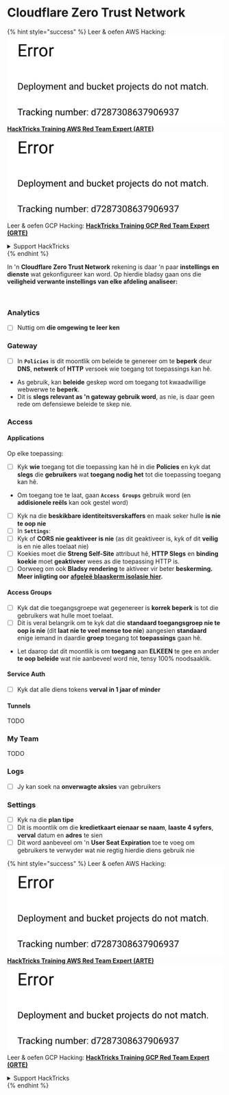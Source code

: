 # Cloudflare Zero Trust Network

{% hint style="success" %}
Leer & oefen AWS Hacking:<img src="../../.gitbook/assets/image (1) (1).png" alt="" data-size="line">[**HackTricks Training AWS Red Team Expert (ARTE)**](https://training.hacktricks.xyz/courses/arte)<img src="../../.gitbook/assets/image (1) (1).png" alt="" data-size="line">\
Leer & oefen GCP Hacking: <img src="../../.gitbook/assets/image (2).png" alt="" data-size="line">[**HackTricks Training GCP Red Team Expert (GRTE)**<img src="../../.gitbook/assets/image (2).png" alt="" data-size="line">](https://training.hacktricks.xyz/courses/grte)

<details>

<summary>Support HackTricks</summary>

* Kyk na die [**subskripsie planne**](https://github.com/sponsors/carlospolop)!
* **Sluit aan by die** 💬 [**Discord groep**](https://discord.gg/hRep4RUj7f) of die [**telegram groep**](https://t.me/peass) of **volg** ons op **Twitter** 🐦 [**@hacktricks\_live**](https://twitter.com/hacktricks\_live)**.**
* **Deel hacking truuks deur PRs in te dien na die** [**HackTricks**](https://github.com/carlospolop/hacktricks) en [**HackTricks Cloud**](https://github.com/carlospolop/hacktricks-cloud) github repos.

</details>
{% endhint %}

In 'n **Cloudflare Zero Trust Network** rekening is daar 'n paar **instellings en dienste** wat gekonfigureer kan word. Op hierdie bladsy gaan ons die **veiligheid verwante instellings van elke afdeling analiseer:**

<figure><img src="../../.gitbook/assets/image (206).png" alt=""><figcaption></figcaption></figure>

### Analytics

* [ ] Nuttig om **die omgewing te leer ken**

### **Gateway**

* [ ] In **`Policies`** is dit moontlik om beleide te genereer om te **beperk** deur **DNS**, **netwerk** of **HTTP** versoek wie toegang tot toepassings kan hê.
* As gebruik, kan **beleide** geskep word om toegang tot kwaadwillige webwerwe te **beperk**.
* Dit is **slegs relevant as 'n gateway gebruik word**, as nie, is daar geen rede om defensiewe beleide te skep nie.

### Access

#### Applications

Op elke toepassing:

* [ ] Kyk **wie** toegang tot die toepassing kan hê in die **Policies** en kyk dat **slegs** die **gebruikers** wat **toegang nodig het** tot die toepassing toegang kan hê.
* Om toegang toe te laat, gaan **`Access Groups`** gebruik word (en **addisionele reëls** kan ook gestel word)
* [ ] Kyk na die **beskikbare identiteitsverskaffers** en maak seker hulle **is nie te oop nie**
* [ ] In **`Settings`**:
* [ ] Kyk of **CORS nie geaktiveer is nie** (as dit geaktiveer is, kyk of dit **veilig** is en nie alles toelaat nie)
* [ ] Koekies moet die **Streng Self-Site** attribuut hê, **HTTP Slegs** en **binding koekie** moet **geaktiveer** wees as die toepassing HTTP is.
* [ ] Oorweeg om ook **Bladsy rendering** te aktiveer vir beter **beskerming. Meer inligting oor** [**afgeleë blaaskerm isolasie hier**](https://blog.cloudflare.com/cloudflare-and-remote-browser-isolation/)**.**

#### **Access Groups**

* [ ] Kyk dat die toegangsgroepe wat gegenereer is **korrek beperk** is tot die gebruikers wat hulle moet toelaat.
* [ ] Dit is veral belangrik om te kyk dat die **standaard toegangsgroep nie te oop is nie** (dit **laat nie te veel mense toe nie**) aangesien **standaard** enige iemand in daardie **groep** toegang tot **toepassings** gaan hê.
* Let daarop dat dit moontlik is om **toegang** aan **ELKEEN** te gee en ander **te oop beleide** wat nie aanbeveel word nie, tensy 100% noodsaaklik.

#### Service Auth

* [ ] Kyk dat alle diens tokens **verval in 1 jaar of minder**

#### Tunnels

TODO

### My Team

TODO

### Logs

* [ ] Jy kan soek na **onverwagte aksies** van gebruikers

### Settings

* [ ] Kyk na die **plan tipe**
* [ ] Dit is moontlik om die **kredietkaart eienaar se naam**, **laaste 4 syfers**, **verval** datum en **adres** te sien
* [ ] Dit word aanbeveel om 'n **User Seat Expiration** toe te voeg om gebruikers te verwyder wat nie regtig hierdie diens gebruik nie

{% hint style="success" %}
Leer & oefen AWS Hacking:<img src="../../.gitbook/assets/image (1) (1).png" alt="" data-size="line">[**HackTricks Training AWS Red Team Expert (ARTE)**](https://training.hacktricks.xyz/courses/arte)<img src="../../.gitbook/assets/image (1) (1).png" alt="" data-size="line">\
Leer & oefen GCP Hacking: <img src="../../.gitbook/assets/image (2).png" alt="" data-size="line">[**HackTricks Training GCP Red Team Expert (GRTE)**<img src="../../.gitbook/assets/image (2).png" alt="" data-size="line">](https://training.hacktricks.xyz/courses/grte)

<details>

<summary>Support HackTricks</summary>

* Kyk na die [**subskripsie planne**](https://github.com/sponsors/carlospolop)!
* **Sluit aan by die** 💬 [**Discord groep**](https://discord.gg/hRep4RUj7f) of die [**telegram groep**](https://t.me/peass) of **volg** ons op **Twitter** 🐦 [**@hacktricks\_live**](https://twitter.com/hacktricks\_live)**.**
* **Deel hacking truuks deur PRs in te dien na die** [**HackTricks**](https://github.com/carlospolop/hacktricks) en [**HackTricks Cloud**](https://github.com/carlospolop/hacktricks-cloud) github repos.

</details>
{% endhint %}
